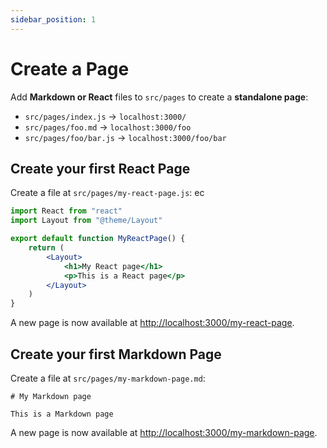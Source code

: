 ```yaml
---
sidebar_position: 1
---
```


# Create a Page

Add **Markdown or React** files to `src/pages` to create a **standalone page**:

-   `src/pages/index.js` → `localhost:3000/`
-   `src/pages/foo.md` → `localhost:3000/foo`
-   `src/pages/foo/bar.js` → `localhost:3000/foo/bar`

## Create your first React Page

Create a file at `src/pages/my-react-page.js`:
ec

```jsx title="src/pages/my-react-page.js"
import React from "react"
import Layout from "@theme/Layout"

export default function MyReactPage() {
	return (
		<Layout>
			<h1>My React page</h1>
			<p>This is a React page</p>
		</Layout>
	)
}
```

A new page is now available at [http://localhost:3000/my-react-page](http://localhost:3000/my-react-page).

## Create your first Markdown Page

Create a file at `src/pages/my-markdown-page.md`:

```mdx title="src/pages/my-markdown-page.md"
# My Markdown page

This is a Markdown page
```

A new page is now available at [http://localhost:3000/my-markdown-page](http://localhost:3000/my-markdown-page).
